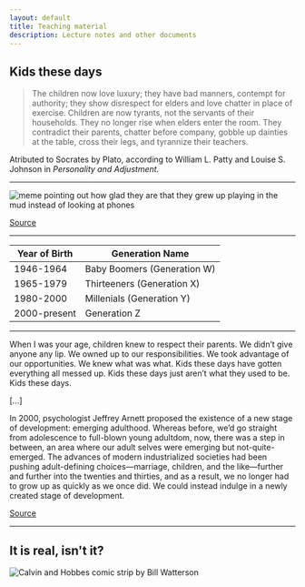 ```yaml
---
layout: default
title: Teaching material
description: Lecture notes and other documents
---
```


## Kids these days

> The children now love luxury; they have bad manners, contempt for authority; 
> they show disrespect for elders and love chatter in place of exercise. 
> Children are now tyrants, not the servants of their households. 
> They no longer rise when elders enter the room. They contradict their parents, 
> chatter before company, gobble up dainties at the table, cross their legs,
> and tyrannize their teachers.

Atributed to Socrates by Plato, according to  William L. Patty and Louise S. Johnson in 
*Personality and Adjustment*.

***

<img src="https://i.kym-cdn.com/photos/images/newsfeed/001/381/426/afd.jpg" alt="meme pointing out how glad they are that they grew up playing in the mud instead of looking at phones" />

<a href="https://knowyourmeme.com/photos/1381426-so-glad-i-grew-up-doing-this-not-this"> Source </a>

***

Year of Birth | Generation Name
--------------|----------------
1946-1964     | Baby Boomers (Generation W)
1965-1979     | Thirteeners (Generation X)
1980-2000     | Millenials (Generation Y)
2000-present  | Generation Z

***

When I was your age, children knew to respect their parents. We didn’t give anyone any lip. 
We owned up to our responsibilities. We took advantage of our opportunities. We knew what 
was what. Kids these days have gotten everything all messed up. Kids these days just aren’t 
what they used to be. Kids these days.

[...]

In 2000, psychologist Jeffrey Arnett proposed the existence of a new stage of development: 
emerging adulthood. Whereas before, we’d go straight from adolescence to full-blown young 
adultdom, now, there was a step in between, an area where our adult selves were emerging 
but not-quite-emerged. The advances of modern industrialized societies had been pushing 
adult-defining choices—marriage, children, and the like—further and further into the 
twenties and thirties, and as a result, we no longer had to grow up as quickly as we once 
did. We could instead indulge in a newly created stage of development.

<a href="https://blogs.scientificamerican.com/literally-psyched/when-i-was-your-age-or-what-is-it-with-kids-these-days/"> Source </a>

***

## It is real, isn't it?

<img src="https://miro.medium.com/max/1200/1*w-jugZtnDdXqe87ziK-_GQ.png" alt="Calvin and Hobbes comic strip by Bill Watterson" />